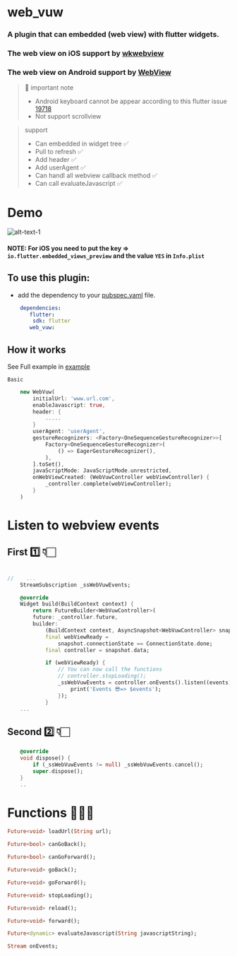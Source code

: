 # web_vuw

### A plugin that can embedded (web view) with flutter widgets.

### The web view on iOS support by [wkwebview](https://developer.apple.com/documentation/webkit/wkwebview)

### The web view on Android support by [WebView](https://developer.android.com/reference/android/webkit/WebView) 

> 📣 important note
> * Android keyboard cannot be appear according to this flutter issue [19718](https://github.com/flutter/flutter/issues/19718)
> * Not support scrollview

> support
   > * Can embedded in widget tree ✅
   > * Pull to refresh ✅
   > * Add header ✅
   > * Add userAgent ✅
   > * Can handl all webview callback method ✅
   > * Can call evaluateJavascript ✅


# Demo
![alt-text-1](https://media.giphy.com/media/BpaE1Jx8UvLWuVX18v/giphy.gif "demo")

#### NOTE: For iOS you need to put the key => ```io.flutter.embedded_views_preview```   and the value ``` YES ``` in ```Info.plist``` 

## To use this plugin:
* add the dependency to your [pubspec.yaml](https://github.com/DevFatani/Web_Vuw/blob/master/pubspec.yaml) file.


```yaml
    dependencies:
       flutter:
        sdk: flutter
       web_vuw:
```

## How it works
See Full example in [example](https://github.com/DevFatani/Web_Vuw/blob/master/example/lib/main.dart)

`Basic`
```dart
    new WebVuw(
        initialUrl: 'www.url.com',
        enableJavascript: true,
        header: {
            .....
        }
        userAgent: 'userAgent',
        gestureRecognizers: <Factory<OneSequenceGestureRecognizer>>[
            Factory<OneSequenceGestureRecognizer>(
                () => EagerGestureRecognizer(),
            ),
        ].toSet(),
        javaScriptMode: JavaScriptMode.unrestricted,
        onWebViewCreated: (WebVuwController webViewController) {
            _controller.complete(webViewController);
        }
    )
```


# Listen to webview events

## First 1️⃣ 👇🏻
```dart

//    ...
    StreamSubscription _ssWebVuwEvents;

    @override
    Widget build(BuildContext context) {
        return FutureBuilder<WebVuwController>(
        future: _controller.future,
        builder:
            (BuildContext context, AsyncSnapshot<WebVuwController> snapshot) {
            final webViewReady = 
                snapshot.connectionState == ConnectionState.done;
            final controller = snapshot.data;

            if (webViewReady) {
                // You can now call the functions
                // controller.stopLoading();
                _ssWebVuwEvents = controller.onEvents().listen((events) {
                    print('Events 😎=> $events');
                });
            }
    ...
```


## Second 2️⃣ 👇🏻
```dart
    @override
    void dispose() {
        if (_ssWebVuwEvents != null) _ssWebVuwEvents.cancel();
        super.dispose();
    }
    ..
```

# Functions 👨🏻‍💻

```dart
Future<void> loadUrl(String url);
```
```dart
Future<bool> canGoBack();
```
```dart
Future<bool> canGoForward();
```
```dart
Future<void> goBack();
```
```dart
Future<void> goForward();
```
```dart
Future<void> stopLoading();
```

```dart
Future<void> reload();
```

```dart
Future<void> forward();
```

```dart
Future<dynamic> evaluateJavascript(String javascriptString);
```

```dart
Stream onEvents;
```
